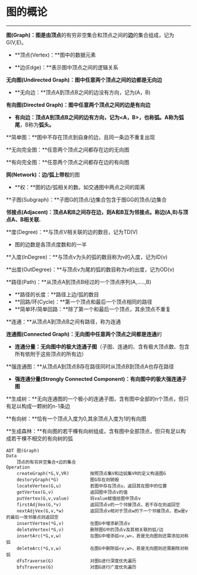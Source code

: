 # 图的概论

---

**图\(Graph\)：**图是由**顶点**的有穷非空集合和顶点之间的**边**的集合组成，记为G\(V,E\)。

* **顶点\(Vertex\)：**图中的数据元素

* **边\(Edge\)：**表示图中顶点之间的逻辑关系

**无向图\(Undirected Graph\)：**图中任意两个顶点之间的边都是**无向边**

* **无向边：**顶点A到顶点B之间的边没有方向，记为\(A，B\)

**有向图\(Directed Graph\)：**图中任意两个顶点之间的边是**有向边**

* **有向边：**顶点A到顶点B之间的边有方向，记为&lt;A，B&gt;，也称**弧。**A称为**弧尾**，B称为**弧头。**

**简单图：**图中不存在顶点到自身的边，且同一条边不重复出现

**无向完全图：**任意两个顶点之间都存在边的无向图

**有向完全图：**任意两个顶点之间都存在边的有向图

**网\(Network\)：**边/弧上带**权**的图

* **权：**图的边/弧相关的数。如交通图中两点之间的距离

**子图\(Subgraph\)：**子图G的顶点/边集合包含于图GG的顶点/边集合

**邻接点\(Adjacent\)：**顶点A和B之间存在边，则A和B互为邻接点。称边\(A,B\)与顶点A、B**相关联.**

**度\(Degree\)：**与顶点V相关联的边的数目，记为TD\(V\)

* 图的边数是各顶点度数和的一半

**入度\(InDegree\)：**与顶点v为头的弧的数目称为v的入度，记为ID\(v\)

**出度\(OutDegree\)：**与顶点v为尾的弧的数目称为v的出度，记为OD\(v\)

**路径\(Path\)：**从顶点A到顶点B经过的一个顶点序列\(A,.....,B\)

* **路径的长度：**路径上边/弧的数目
* **回路/环\(Cycle\)：**第一个顶点和最后一个顶点相同的路径
* **简单环/简单回路：**除了第一个和最后一个顶点，其余顶点不重复

**连通：**从顶点A到顶点B之间有路径，称为连通

**连通图\(Connected Graph\)：**无向图中任意两个顶点之间都是**连通**的

* **连通分量：**无向图中的**极大连通子图**（子图、连通的、含有极大顶点数、包含所有依附于这些顶点的所有边）

**强连通图：**从顶点A到顶点B存在路径同时从顶点B到顶点A也存在路径

* **强连通分量\(Strongly Connected Component\)：**有向图中的**极大强连通子图**

**生成树：**无向连通图的一个极小的连通子图，含有图中全部的n个顶点，但只有足以构成一颗树的n-1条边

**有向树：**恰有一个顶点入度为0,其余顶点入度为1的有向图

**生成森林：**有向图的若干棵有向树组成，含有图中全部顶点，但只有足以构成若干棵不相交的有向树的弧

```
ADT 图(Graph)
Data
    顶点的有穷非空集合+边的集合
Operation
    createGraph(*G,V,VR)        按照顶点集V和边弧集VR的定义构造图G
    destoryGraph(*G)            图G存在则销毁
    locateVertex(G,u)           若图中存在顶点u，返回其在图中的位置
    getVertex(G,v)              返回图中顶点v的值
    putVertex(G,v,value)        将value赋值给图中顶点v
    firstAdjVex(G,*v)           返回顶点v的一个邻接顶点，若不存在则返回空
    nextAdjVex(G,v,*w)          返回顶点v相对于顶点w的下一个邻接顶点，若w是v的最后一改邻接点则返回空
    insertVertex(*G,v)          在图G中增添新顶点v
    deleteVertex(*G,v)          删除图G中的顶点v及其相关联的弧/边
    insertArc(*G,v,w)           在图G中增添弧<v,w>，若是无向图则还需添加对称弧
    deleteArc(*G,v,w)           在图G中删除弧<v,w>，若是无向图则还需删除对称弧
    dfsTraverse(G)              对图G进行深度优先遍历
    bfsTraverse(G)              对图G进行广度优先遍历
```




